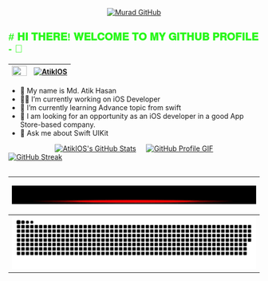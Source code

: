 <div align="center" dir="auto">
  <p dir="auto">
    <a href="https://github.com/Murad9288">
      <img src="https://readme-typing-svg.demolab.com?font=Arial+Black&size=48&duration=4000&pause=1700&color=28F71A&center=true&vCenter=true&multiline=false&width=1350&height=100&lines=ASSALAMUALAIKUM++WARAHMATULLAH+😊" 
      alt="Murad GitHub" style="max-width: 100%;">
    </a>
  </p>
</div>

<h2 align="left" style="font-family: Arial, sans-serif; font-weight: bold; color: #28F71A;">
#  𝐇𝐈 𝐓𝐇𝐄𝐑𝐄! 𝐖𝐄𝐋𝐂𝐎𝐌𝐄 𝐓𝐎 𝐌𝐘 𝐆𝐈𝐓𝐇𝐔𝐁 𝐏𝐑𝐎𝐅𝐈𝐋𝐄 - 👋
</h2>

<table>
  <thead>
    <tr>
      <th>
        <a href="https://github.com/AtikIOS">
          <img src="https://camo.githubusercontent.com/3cdb02e38793ead512661ba048b52941abe8e1b1b1cc7599810b65a8de38e6fc/68747470733a2f2f63646e312e69636f6e66696e6465722e636f6d2f646174612f69636f6e732f677265656e2d627573696e6573732f3732302f766965772d3531322e706e67" 
               height="20" width="30" 
               data-canonical-src="https://cdn1.iconfinder.com/data/icons/green-business/720/view-512.png" 
               style="max-width: 100%;">
        </a>
      </th>
      <th>
        <a href="https://github.com/AtikIOS">
          <img src="https://camo.githubusercontent.com/a8ec6f1b9571b543b5b3b86248ab9a1c94b99b88c9ca28741f0c2a9eeacb278e/68747470733a2f2f6b6f6d617265762e636f6d2f67687076632f3f757365726e616d653d4d7572616439323838267374796c653d666c61742d73717561726526636f6c6f723d303062666666266c6162656c3d4749544855422b50524f46494c452b5649455753" 
               alt="AtikIOS" 
               data-canonical-src="https://komarev.com/ghpvc/?username=AtikIOS&amp;style=flat-square&amp;color=00bfff&amp;label=GITHUB+PROFILE+VIEWS" 
               style="max-width: 100%;">
        </a>
      </th>
    </tr>
  </thead>
</table>


- 👤 My name is Md. Atik Hasan
- 🍏📱 I’m currently working on iOS Developer
- 🌱 I’m currently learning Advance topic from swift
- 💞️ I am looking for an opportunity as an iOS developer in a good App Store-based company.
- 💬 Ask me about Swift UIKit



<div align="center" style="display: flex; justify-content: center; align-items: center; gap: 20px; flex-wrap: wrap;">
   <a href="https://git.io/AtikIOS">
    <img alt="AtikIOS's GitHub Stats" src="https://awesome-github-stats.azurewebsites.net/user-stats/AtikIOS?cardType=github&theme=blueberry&preferLogin=false">
  </a>
  
  <a href="https://github.com/Murad9288">
    <img src="https://github.com/Murad9288/Murad9288/raw/Main_File/Image%20sample/iosDeveloper22.gif" alt="GitHub Profile GIF" width="380px">
  </a>
</div>


<div align="left"> 
<a href="https://git.io/AtikIOS"><img src="https://git-hub-streak-stats.vercel.app?user=AtikIOS&theme=blue-green" alt="GitHub Streak" /></a>
</div>

<br>
<div align="center" dir="auto">
  <markdown-accessiblity-table data-catalyst="">
    <table>
      <thead>
        <tr>
          <th>
            <p dir="auto">
              <animated-image data-catalyst="">
                <a href="https://github.com/AtikIOS" data-target="animated-image.originalLink">
                  <img src="https://github.com/Murad9288/Murad9288/raw/Main_File/Image%20sample/4.gif" style="max-width: 100%; display: inline-block;" data-target="animated-image.originalImage">
                </a>
                <span class="AnimatedImagePlayer" data-target="animated-image.player" hidden="">
                  <a data-target="animated-image.replacedLink" class="AnimatedImagePlayer-images" href="https://github.com/AtikIOS" target="_blank">
                    <span data-target="animated-image.imageContainer">
                      <img data-target="animated-image.replacedImage" alt="4.gif" class="AnimatedImagePlayer-animatedImage" src="https://github.com/Murad9288/Murad9288/raw/Main_File/Image%20sample/4.gif" style="display: block; opacity: 1;">
                      <canvas class="AnimatedImagePlayer-stillImage" aria-hidden="true" width="800" height="60"></canvas>
                    </span>
                  </a>
                  <button data-target="animated-image.imageButton" class="AnimatedImagePlayer-images" tabindex="-1" aria-label="Play 4.gif" hidden=""></button>
                  <span class="AnimatedImagePlayer-controls" data-target="animated-image.controls" hidden="">
                    <button data-target="animated-image.playButton" class="AnimatedImagePlayer-button" aria-label="Play 4.gif">
                      <svg aria-hidden="true" focusable="false" class="octicon icon-play" width="16" height="16" viewBox="0 0 16 16" fill="none" xmlns="http://www.w3.org/2000/svg">
                        <path d="M4 13.5427V2.45734C4 1.82607 4.69692 1.4435 5.2295 1.78241L13.9394 7.32507C14.4334 7.63943 14.4334 8.36057 13.9394 8.67493L5.2295 14.2176C4.69692 14.5565 4 14.1739 4 13.5427Z"></path>
                      </svg>
                      <svg aria-hidden="true" focusable="false" class="octicon icon-pause" width="16" height="16" viewBox="0 0 16 16" xmlns="http://www.w3.org/2000/svg">
                        <rect x="4" y="2" width="3" height="12" rx="1"></rect>
                        <rect x="9" y="2" width="3" height="12" rx="1"></rect>
                      </svg>
                    </button>
                    <a data-target="animated-image.openButton" aria-label="Open 4.gif in new window" class="AnimatedImagePlayer-button" href="https://github.com/AtikIOS" target="_blank">
                      <svg aria-hidden="true" class="octicon" xmlns="http://www.w3.org/2000/svg" viewBox="0 0 16 16" width="16" height="16">
                        <path fill-rule="evenodd" d="M10.604 1h4.146a.25.25 0 01.25.25v4.146a.25.25 0 01-.427.177L13.03 4.03 9.28 7.78a.75.75 0 01-1.06-1.06l3.75-3.75-1.543-1.543A.25.25 0 0110.604 1zM3.75 2A1.75 1.75 0 002 3.75v8.5c0 .966.784 1.75 1.75 1.75h8.5A1.75 1.75 0 0014 12.25v-3.5a.75.75 0 00-1.5 0v3.5a.25.25 0 01-.25.25h-8.5a.25.25 0 01-.25-.25v-8.5a.25.25 0 01.25-.25h3.5a.75.75 0 000-1.5h-3.5z"></path>
                      </svg>
                    </a>
                  </span>
                </span>
              </animated-image>
            </p>
          </th>
        </tr>
      </thead>
      <tbody>
        <tr>
          <td>
            <a href="https://github.com/AtikIOS">
              <img src="https://github.com/Murad9288/Murad9288/raw/output/github-contribution-grid-snake-dark.svg" style="max-width: 100%;">
            </a>
          </td>
        </tr>
      </tbody>
    </table>
  </markdown-accessiblity-table>
</div>


